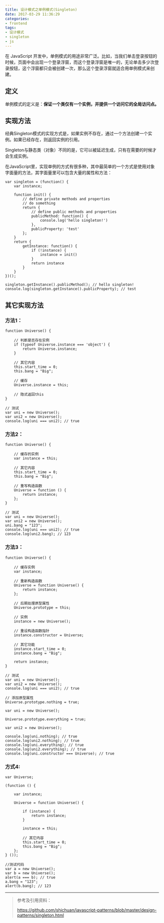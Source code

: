 ```yaml
---
title: 设计模式之单例模式(Singleton)
date: 2017-03-29 11:36:29
categories:
- frontend
tags:
- 设计模式
- singleton
- js
---
```


在 JavaScript 开发中，单例模式的用途非常广泛。比如，当我们单击登录按钮的时候，页面中会出现一个登录浮窗，而这个登录浮窗是唯一的，无论单击多少次登录按钮，这个浮窗都只会被创建一次，那么这个登录浮窗就适合用单例模式来创建。

## 定义

单例模式的定义是：**保证一个类仅有一个实例，并提供一个访问它的全局访问点。**

## 实现方法

经典Singleton模式的实现方式是，如果实例不存在，通过一个方法创建一个实例。如果已经存在，则返回实例的引用。

Singleton与静态类（对象）不同的是，它可以被延迟生成，只有在需要的时候才会生成实例。

在JavaScript里，实现单例的方式有很多种，其中最简单的一个方式是使用对象字面量的方法，其字面量里可以包含大量的属性和方法：

<!--- more -->

```
var singleton = (function() {
	var instance;

	function init() {
		// define private methods and properties
		// do something
		return {
			// define public methods and properties
			publicMethod: function() {
				console.log('hello singleton!')
			},
			publicProperty: 'test'
		};
	}
	return {
		getInstance: function() {
			if (!instance) {
				instance = init()
			}
			return instance
		}
	}
})();

singleton.getInstance().publicMethod(); // hello singleton!
console.log(singleton.getInstance().publicProperty); // test
```

## 其它实现方法

### 方法1：

```
function Universe() {

    // 判断是否存在实例
    if (typeof Universe.instance === 'object') {
        return Universe.instance;
    }

    // 其它内容
    this.start_time = 0;
    this.bang = "Big";

    // 缓存
    Universe.instance = this;

    // 隐式返回this
}

// 测试
var uni = new Universe();
var uni2 = new Universe();
console.log(uni === uni2); // true
````

### 方法2：

```
function Universe() {

    // 缓存的实例
    var instance = this;

    // 其它内容
    this.start_time = 0;
    this.bang = "Big";

    // 重写构造函数
    Universe = function () {
        return instance;
    };
}

// 测试
var uni = new Universe();
var uni2 = new Universe();
uni.bang = "123";
console.log(uni === uni2); // true
console.log(uni2.bang); // 123
````
### 方法3：

```
function Universe() {

    // 缓存实例
    var instance;

    // 重新构造函数
    Universe = function Universe() {
        return instance;
    };

    // 后期处理原型属性
    Universe.prototype = this;

    // 实例
    instance = new Universe();

    // 重设构造函数指针
    instance.constructor = Universe;

    // 其它功能
    instance.start_time = 0;
    instance.bang = "Big";

    return instance;
}

// 测试
var uni = new Universe();
var uni2 = new Universe();
console.log(uni === uni2); // true

// 添加原型属性
Universe.prototype.nothing = true;

var uni = new Universe();

Universe.prototype.everything = true;

var uni2 = new Universe();

console.log(uni.nothing); // true
console.log(uni2.nothing); // true
console.log(uni.everything); // true
console.log(uni2.everything); // true
console.log(uni.constructor === Universe); // true
```

### 方式4:

```
var Universe;

(function () {

    var instance;

    Universe = function Universe() {

        if (instance) {
            return instance;
        }

        instance = this;

        // 其它内容
        this.start_time = 0;
        this.bang = "Big";
    };
} ());

//测试代码
var a = new Universe();
var b = new Universe();
alert(a === b); // true
a.bang = "123";
alert(b.bang); // 123
```

----

> 参考及引用资料：
>
> https://github.com/shichuan/javascript-patterns/blob/master/design-patterns/singleton.html
